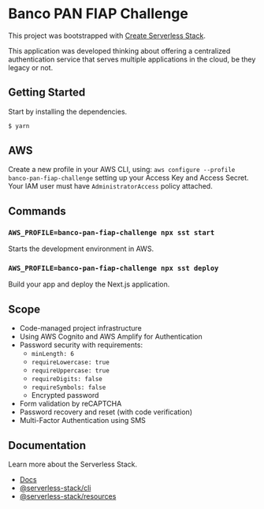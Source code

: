 # Banco PAN FIAP Challenge

This project was bootstrapped with [Create Serverless Stack](https://docs.serverless-stack.com/packages/create-serverless-stack).

This application was developed thinking about offering a centralized authentication service that serves multiple applications in the cloud, be they legacy or not.

## Getting Started

Start by installing the dependencies.

```bash
$ yarn
```

## AWS

Create a new profile in your AWS CLI, using: `aws configure --profile banco-pan-fiap-challenge` setting up your Access Key and Access Secret. Your IAM user must have `AdministratorAccess` policy attached.

## Commands

### `AWS_PROFILE=banco-pan-fiap-challenge npx sst start`

Starts the development environment in AWS.

### `AWS_PROFILE=banco-pan-fiap-challenge npx sst deploy`

Build your app and deploy the Next.js application.

## Scope

- Code-managed project infrastructure
- Using AWS Cognito and AWS Amplify for Authentication
- Password security with requirements:
  - `minLength: 6`
  - `requireLowercase: true`
  - `requireUppercase: true`
  - `requireDigits: false`
  - `requireSymbols: false`
  - Encrypted password
- Form validation by reCAPTCHA
- Password recovery and reset (with code verification)
- Multi-Factor Authentication using SMS

## Documentation

Learn more about the Serverless Stack.

- [Docs](https://docs.serverless-stack.com)
- [@serverless-stack/cli](https://docs.serverless-stack.com/packages/cli)
- [@serverless-stack/resources](https://docs.serverless-stack.com/packages/resources)

